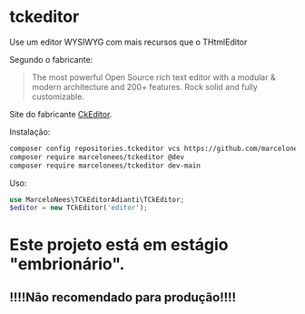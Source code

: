 # tckeditor

Use um editor WYSIWYG com mais recursos que o THtmlEditor

Segundo o fabricante:

> The most powerful Open Source rich text editor with a modular
> & modern architecture and 200+ features. Rock solid and fully customizable.

Site do fabricante [CkEditor](https://github.com/ckeditor/).

Instalação:

```bash
composer config repositories.tckeditor vcs https://github.com/marcelonees/tckeditor
composer require marcelonees/tckeditor @dev
composer require marcelonees/tckeditor dev-main
```

Uso:

```php
use MarceloNees\TCkEditorAdianti\TCkEditor;
$editor = new TCkEditor('editor');
```

# Este projeto está em estágio "embrionário".

## !!!!Não recomendado para produção!!!!
